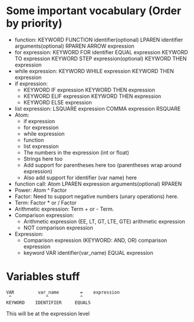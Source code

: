 # Some important vocabulary (Order by priority)

- function: KEYWORD FUNCTION identifier(optional) LPAREN identifier arguments(optional) RPAREN ARROW expression
- for expression: KEYWORD FOR identifier EQUAL expression KEYWORD TO expression KEYWORD STEP expression(optional) KEYWORD THEN expression
- while expression: KEYWORD WHILE expression KEYWORD THEN expression
- if expression:
  - KEYWORD IF expression KEYWORD THEN expression
  - KEYWORD ELIF expression KEYWORD THEN expression
  - KEYWORD ELSE expression
- list expression: LSQUARE expression COMMA expression RSQUARE
- Atom:
  - if expression
  - for expression
  - while expression
  - function
  - list expression
  - The numbers in the expression (int or float)
  - Strings here too
  - Add support for parentheses here too (parentheses wrap around expression)
  - Also add support for identifier (var name) here
- function call: Atom LPAREN expression arguments(optional) RPAREN
- Power: Atom ^ Factor
- Factor: Need to support negative numbers (unary operations) here.
- Term: Factor * or / Factor
- Arithmetic expression: Term + or - Term.
- Comparison expression: 
  - Arithmetic expression (EE, LT, GT, LTE, GTE) arithmetic expression
  - NOT comparison expression
- Expression: 
  - Comparison expression (KEYWORD: AND, OR) comparison expression
  - keyword VAR identifier(var_name) EQUAL expression

# Variables stuff
```
VAR         var_name        =    expression
 ^             ^            ^
KEYWORD    IDENTIFIER     EQUALS
```

This will be at the expression level
